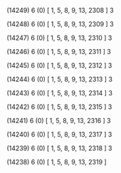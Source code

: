 (14249) 6 (0) [ 1, 5, 8, 9, 13, 2308 ] 3 


(14248) 6 (0) [ 1, 5, 8, 9, 13, 2309 ] 3 


(14247) 6 (0) [ 1, 5, 8, 9, 13, 2310 ] 3 


(14246) 6 (0) [ 1, 5, 8, 9, 13, 2311 ] 3 


(14245) 6 (0) [ 1, 5, 8, 9, 13, 2312 ] 3 


(14244) 6 (0) [ 1, 5, 8, 9, 13, 2313 ] 3 


(14243) 6 (0) [ 1, 5, 8, 9, 13, 2314 ] 3 


(14242) 6 (0) [ 1, 5, 8, 9, 13, 2315 ] 3 


(14241) 6 (0) [ 1, 5, 8, 9, 13, 2316 ] 3 


(14240) 6 (0) [ 1, 5, 8, 9, 13, 2317 ] 3 


(14239) 6 (0) [ 1, 5, 8, 9, 13, 2318 ] 3 


(14238) 6 (0) [ 1, 5, 8, 9, 13, 2319 ]  


